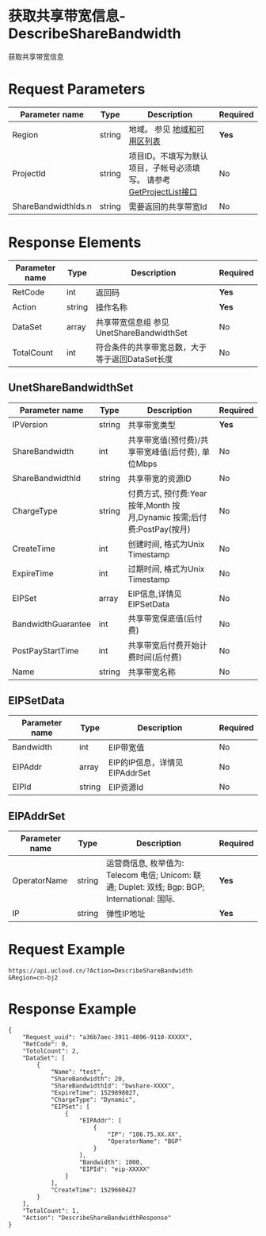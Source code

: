 # 获取共享带宽信息-DescribeShareBandwidth

获取共享带宽信息

# Request Parameters
|Parameter name|Type|Description|Required|
|---|---|---|---|
|Region|string|地域。 参见 [地域和可用区列表](api/summary/regionlist)|**Yes**|
|ProjectId|string|项目ID。不填写为默认项目，子帐号必须填写。 请参考[GetProjectList接口](api/summary/get_project_list)|No|
|ShareBandwidthIds.n|string|需要返回的共享带宽Id|No|

# Response Elements
|Parameter name|Type|Description|Required|
|---|---|---|---|
|RetCode|int|返回码|**Yes**|
|Action|string|操作名称|**Yes**|
|DataSet|array|共享带宽信息组 参见 UnetShareBandwidthSet|No|
|TotalCount|int|符合条件的共享带宽总数，大于等于返回DataSet长度|No|

## UnetShareBandwidthSet
|Parameter name|Type|Description|Required|
|---|---|---|---|
|IPVersion|string|共享带宽类型|**Yes**|
|ShareBandwidth|int|共享带宽值(预付费)/共享带宽峰值(后付费), 单位Mbps|No|
|ShareBandwidthId|string|共享带宽的资源ID|No|
|ChargeType|string|付费方式, 预付费:Year 按年,Month 按月,Dynamic 按需;后付费:PostPay(按月)|No|
|CreateTime|int|创建时间, 格式为Unix Timestamp|No|
|ExpireTime|int|过期时间, 格式为Unix Timestamp|No|
|EIPSet|array|EIP信息,详情见 EIPSetData|No|
|BandwidthGuarantee|int|共享带宽保底值(后付费)|No|
|PostPayStartTime|int|共享带宽后付费开始计费时间(后付费)|No|
|Name|string|共享带宽名称|No|

## EIPSetData
|Parameter name|Type|Description|Required|
|---|---|---|---|
|Bandwidth|int|EIP带宽值|No|
|EIPAddr|array|EIP的IP信息，详情见EIPAddrSet|No|
|EIPId|string|EIP资源Id|No|

## EIPAddrSet
|Parameter name|Type|Description|Required|
|---|---|---|---|
|OperatorName|string|运营商信息, 枚举值为: Telecom 电信; Unicom: 联通; Duplet: 双线; Bgp: BGP; International: 国际.|**Yes**|
|IP|string|弹性IP地址|**Yes**|

# Request Example
```
https://api.ucloud.cn/?Action=DescribeShareBandwidth
&Region=cn-bj2
```

# Response Example
```
{
    "Request_uuid": "a36b7aec-3911-4096-9110-XXXXX", 
    "RetCode": 0, 
    "TotolCount": 2, 
    "DataSet": [
        {
            "Name": "test", 
            "ShareBandwidth": 20, 
            "ShareBandwidthId": "bwshare-XXXX", 
            "ExpireTime": 1529898027, 
            "ChargeType": "Dynamic", 
            "EIPSet": [
                {
                    "EIPAddr": [
                        {
                            "IP": "106.75.XX.XX", 
                            "OperatorName": "BGP"
                        }
                    ], 
                    "Bandwidth": 1000, 
                    "EIPId": "eip-XXXXX"
                }
            ], 
            "CreateTime": 1529660427
        }
    ], 
    "TotalCount": 1, 
    "Action": "DescribeShareBandwidthResponse"
}
```

